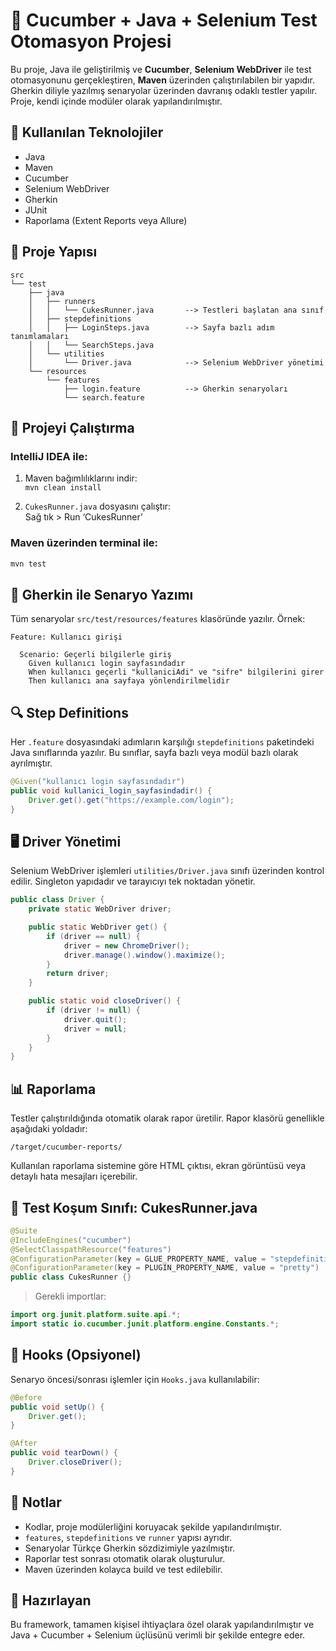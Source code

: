 # 🥒 Cucumber + Java + Selenium Test Otomasyon Projesi

Bu proje, Java ile geliştirilmiş ve **Cucumber**, **Selenium WebDriver** ile test otomasyonunu gerçekleştiren,
**Maven** üzerinden çalıştırılabilen bir yapıdır. Gherkin diliyle yazılmış senaryolar üzerinden davranış odaklı testler yapılır.
Proje, kendi içinde modüler olarak yapılandırılmıştır.

## 🔧 Kullanılan Teknolojiler

- Java
- Maven
- Cucumber
- Selenium WebDriver
- Gherkin
- JUnit
- Raporlama (Extent Reports veya Allure)

## 📁 Proje Yapısı

```
src
└── test
    ├── java
    │   ├── runners
    │   │   └── CukesRunner.java       --> Testleri başlatan ana sınıf
    │   ├── stepdefinitions
    │   │   ├── LoginSteps.java        --> Sayfa bazlı adım tanımlamaları
    │   │   └── SearchSteps.java
    │   └── utilities
    │       └── Driver.java            --> Selenium WebDriver yönetimi
    └── resources
        └── features
            ├── login.feature          --> Gherkin senaryoları
            └── search.feature
```

## 🚀 Projeyi Çalıştırma

### IntelliJ IDEA ile:

1. Maven bağımlılıklarını indir:  
   `mvn clean install`

2. `CukesRunner.java` dosyasını çalıştır:  
   Sağ tık > Run ‘CukesRunner’

### Maven üzerinden terminal ile:

```bash
mvn test
```

## 📝 Gherkin ile Senaryo Yazımı

Tüm senaryolar `src/test/resources/features` klasöründe yazılır. Örnek:

```gherkin
Feature: Kullanıcı girişi

  Scenario: Geçerli bilgilerle giriş
    Given kullanıcı login sayfasındadır
    When kullanıcı geçerli "kullaniciAdi" ve "sifre" bilgilerini girer
    Then kullanıcı ana sayfaya yönlendirilmelidir
```

## 🔍 Step Definitions

Her `.feature` dosyasındaki adımların karşılığı `stepdefinitions` paketindeki Java sınıflarında yazılır.
Bu sınıflar, sayfa bazlı veya modül bazlı olarak ayrılmıştır.

```java
@Given("kullanıcı login sayfasındadır")
public void kullanici_login_sayfasindadir() {
    Driver.get().get("https://example.com/login");
}
```

## 🖥️ Driver Yönetimi

Selenium WebDriver işlemleri `utilities/Driver.java` sınıfı üzerinden kontrol edilir.
Singleton yapıdadır ve tarayıcıyı tek noktadan yönetir.

```java
public class Driver {
    private static WebDriver driver;

    public static WebDriver get() {
        if (driver == null) {
            driver = new ChromeDriver();
            driver.manage().window().maximize();
        }
        return driver;
    }

    public static void closeDriver() {
        if (driver != null) {
            driver.quit();
            driver = null;
        }
    }
}
```

## 📊 Raporlama

Testler çalıştırıldığında otomatik olarak rapor üretilir. Rapor klasörü genellikle aşağıdaki yoldadır:

```
/target/cucumber-reports/
```

Kullanılan raporlama sistemine göre HTML çıktısı, ekran görüntüsü veya detaylı hata mesajları içerebilir.

## 🧪 Test Koşum Sınıfı: CukesRunner.java

```java
@Suite
@IncludeEngines("cucumber")
@SelectClasspathResource("features")
@ConfigurationParameter(key = GLUE_PROPERTY_NAME, value = "stepdefinitions")
@ConfigurationParameter(key = PLUGIN_PROPERTY_NAME, value = "pretty")
public class CukesRunner {}
```

> Gerekli importlar:

```java
import org.junit.platform.suite.api.*;
import static io.cucumber.junit.platform.engine.Constants.*;
```

## 🔄 Hooks (Opsiyonel)

Senaryo öncesi/sonrası işlemler için `Hooks.java` kullanılabilir:

```java
@Before
public void setUp() {
    Driver.get();
}

@After
public void tearDown() {
    Driver.closeDriver();
}
```

## 📌 Notlar

- Kodlar, proje modülerliğini koruyacak şekilde yapılandırılmıştır.
- `features`, `stepdefinitions` ve `runner` yapısı ayrıdır.
- Senaryolar Türkçe Gherkin sözdizimiyle yazılmıştır.
- Raporlar test sonrası otomatik olarak oluşturulur.
- Maven üzerinden kolayca build ve test edilebilir.

## 👤 Hazırlayan

Bu framework, tamamen kişisel ihtiyaçlara özel olarak yapılandırılmıştır ve 
Java + Cucumber + Selenium üçlüsünü verimli bir şekilde entegre eder.

